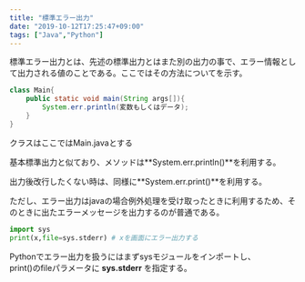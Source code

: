 ```yaml
---
title: "標準エラー出力"
date: "2019-10-12T17:25:47+09:00"
tags: ["Java","Python"]
---
```


標準エラー出力とは、先述の標準出力とはまた別の出力の事で、エラー情報として出力される値のことである。ここではその方法についてを示す。

<div class="note_content_by_programming_language" id="note_content_Java">

```java
class Main{
    public static void main(String args[]){
        System.err.println(変数もしくはデータ);
    }
}
```

クラスはここではMain.javaとする

基本標準出力と似ており、メソッドは**System.err.println()**を利用する。

出力後改行したくない時は、同様に**System.err.print()**を利用する。

ただし、エラー出力はjavaの場合例外処理を受け取ったときに利用するため、そのときに出たエラーメッセージを出力するのが普通である。

</div>
<div class="note_content_by_programming_language" id="note_content_Python">

```python
import sys
print(x,file=sys.stderr) # xを画面にエラー出力する
```

Pythonでエラー出力を扱うにはまずsysモジュールをインポートし、<br>
print()のfileパラメータに **sys.stderr** を指定する。

</div>